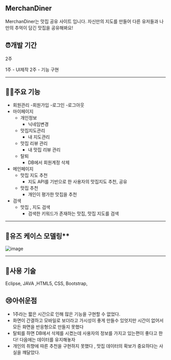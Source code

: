 MerchanDiner
---
MerchanDiner는 맛집 공유 사이트 입니다.
자신만의 지도를 만들어 다른 유저들과 나만의 추억이 담긴 맛집을 공유해봐요!
## ⏰개발 기간

2주

1주 - UI제작 
2주 - 기능 구현

---

## 🏋️‍♂️주요 기능
- 회원관리
    -회원가입
    -로그인
    -로그아웃 
- 마이페이지
    - 개인정보
        - 닉네임변경 
    - 맛집지도관리
        - 내 지도관리
    - 맛집 리뷰 관리 
        - 내 맛집 리뷰 관리
    - 탈퇴
        - DB에서 회원계정 삭제 
- 메인페이지
    - 맛집 지도 추천
        - 지도 API를 기반으로 한 사용자의 맛집지도 추천, 공유
    - 맛집 추천 
        - 개인이 평가한 맛집을 추천
- 검색
    - 맛집 , 지도 검색 
        - 검색한 키워드가 존재하는 맛집, 맛집 지도를 검색

---



## 👩유즈 케이스 모델링**
![image](https://user-images.githubusercontent.com/87971936/151170154-8b9afd24-7769-455a-8262-bc00cfc93de4.png)

---

## 📘사용 기술

 Eclipse, JAVA ,HTML5, CSS, Bootstrap,


## 😢아쉬운점

- 1주라는 짧은 시간으로 인해 많은 기능을 구현할 수 없었다.
- 화면이 간결하고 모바일로 보더라고 가시성이 좋게 만들수 있엇지만 시간이 없어서 모든 화면을 반응형으로 만들지 못했다
- 탈퇴를 하면 DB에서 삭제를 시켰는데 사용자의 정보를 가지고 있는편이 좋다고 한다! 다음에는 데이터를 유지해놓자
- 개인의 취향에 따른 추천을 구현하지 못했다 , 맛집 데이터의 확보가 중요하다는 사실을 꺠달았다.


